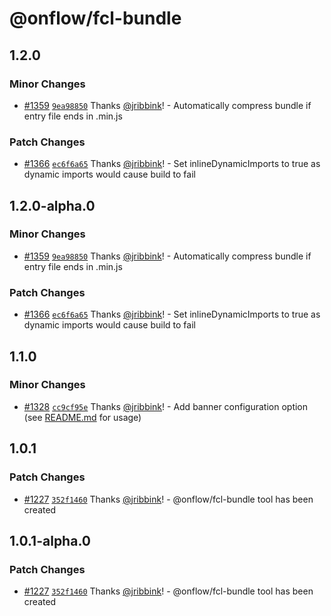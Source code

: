 # @onflow/fcl-bundle

## 1.2.0

### Minor Changes

- [#1359](https://github.com/onflow/fcl-js/pull/1359) [`9ea98850`](https://github.com/onflow/fcl-js/commit/9ea988503bbf4760bdee2a8bd8098be1cd95acb6) Thanks [@jribbink](https://github.com/jribbink)! - Automatically compress bundle if entry file ends in .min.js

### Patch Changes

- [#1366](https://github.com/onflow/fcl-js/pull/1366) [`ec6f6a65`](https://github.com/onflow/fcl-js/commit/ec6f6a659eae2157cae3def76fab0eeefccd1c28) Thanks [@jribbink](https://github.com/jribbink)! - Set inlineDynamicImports to true as dynamic imports would cause build to fail

## 1.2.0-alpha.0

### Minor Changes

- [#1359](https://github.com/onflow/fcl-js/pull/1359) [`9ea98850`](https://github.com/onflow/fcl-js/commit/9ea988503bbf4760bdee2a8bd8098be1cd95acb6) Thanks [@jribbink](https://github.com/jribbink)! - Automatically compress bundle if entry file ends in .min.js

### Patch Changes

- [#1366](https://github.com/onflow/fcl-js/pull/1366) [`ec6f6a65`](https://github.com/onflow/fcl-js/commit/ec6f6a659eae2157cae3def76fab0eeefccd1c28) Thanks [@jribbink](https://github.com/jribbink)! - Set inlineDynamicImports to true as dynamic imports would cause build to fail

## 1.1.0

### Minor Changes

- [#1328](https://github.com/onflow/fcl-js/pull/1328) [`cc9cf95e`](https://github.com/onflow/fcl-js/commit/cc9cf95ec40b5a97de8b76bbb00e6c3b35ec7b51) Thanks [@jribbink](https://github.com/jribbink)! - Add banner configuration option (see [README.md](/packages/fcl-bundle/README.md) for usage)

## 1.0.1

### Patch Changes

- [#1227](https://github.com/onflow/fcl-js/pull/1227) [`352f1460`](https://github.com/onflow/fcl-js/commit/352f1460a2f34d228a74fa4bbc6fcf6e68a968b6) Thanks [@jribbink](https://github.com/jribbink)! - @onflow/fcl-bundle tool has been created

## 1.0.1-alpha.0

### Patch Changes

- [#1227](https://github.com/onflow/fcl-js/pull/1227) [`352f1460`](https://github.com/onflow/fcl-js/commit/352f1460a2f34d228a74fa4bbc6fcf6e68a968b6) Thanks [@jribbink](https://github.com/jribbink)! - @onflow/fcl-bundle tool has been created
